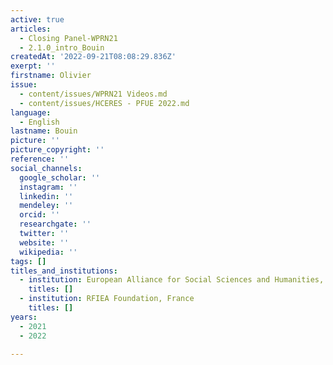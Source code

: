 ```yaml
---
active: true
articles:
  - Closing Panel-WPRN21
  - 2.1.0_intro_Bouin
createdAt: '2022-09-21T08:08:29.836Z'
exerpt: ''
firstname: Olivier
issue:
  - content/issues/WPRN21 Videos.md
  - content/issues/HCERES - PFUE 2022.md
language:
  - English
lastname: Bouin
picture: ''
picture_copyright: ''
reference: ''
social_channels:
  google_scholar: ''
  instagram: ''
  linkedin: ''
  mendeley: ''
  orcid: ''
  researchgate: ''
  twitter: ''
  website: ''
  wikipedia: ''
tags: []
titles_and_institutions:
  - institution: European Alliance for Social Sciences and Humanities, France
    titles: []
  - institution: RFIEA Foundation, France
    titles: []
years:
  - 2021
  - 2022

---
```

